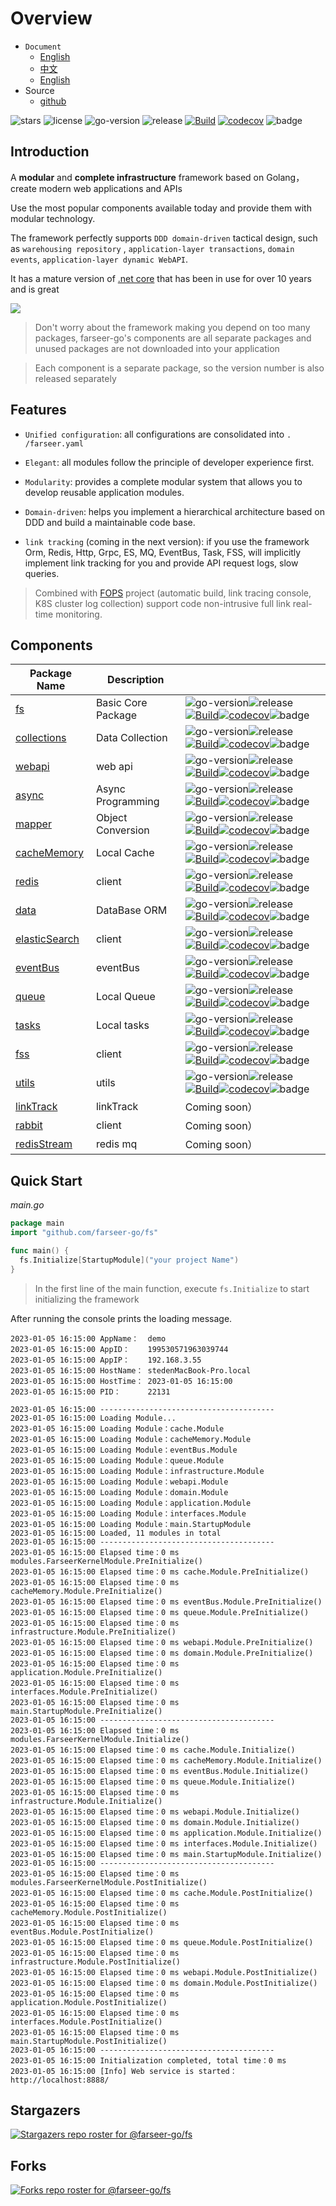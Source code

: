 # Overview
- `Document`
  - [English](https://farseer-go.gitee.io/en-us/)
  - [中文](https://farseer-go.gitee.io/)
  - [English](https://farseer-go.github.io/doc/en-us/)
- Source
  - [github](https://github.com/farseer-go/fs)

![stars](https://img.shields.io/github/stars/farseer-go?style=social)
![license](https://img.shields.io/github/license/farseer-go/fs)
![go-version](https://img.shields.io/github/go-mod/go-version/farseer-go/fs)
![release](https://img.shields.io/github/v/release/farseer-go/fs)
[![Build](https://github.com/farseer-go/fs/actions/workflows/test.yml/badge.svg)](https://github.com/farseer-go/fs/actions/workflows/test.yml)
[![codecov](https://img.shields.io/codecov/c/github/farseer-go/fs)](https://codecov.io/gh/farseer-go/fs)
![badge](https://goreportcard.com/badge/github.com/farseer-go/fs)
## Introduction

A **modular** and **complete infrastructure** framework based on Golang，create modern web applications and APIs

Use the most popular components available today and provide them with modular technology.

The framework perfectly supports `DDD domain-driven` tactical design, such as `warehousing repository`
, `application-layer transactions`, `domain events`, `application-layer dynamic WebAPI`.

It has a mature version of [.net core](https://github.com/FarseerNet/Farseer.Net/) that has been in use for over 10
years and is great

![](https://farseer-go.gitee.io/images/farseer-go.png)

> Don't worry about the framework making you depend on too many packages, farseer-go's components are all separate
> packages and unused packages are not downloaded into your application

> Each component is a separate package, so the version number is also released separately

## Features

- `Unified configuration`: all configurations are consolidated into `. /farseer.yaml`

- `Elegant`: all modules follow the principle of developer experience first.

- `Modularity`: provides a complete modular system that allows you to develop reusable application modules.

- `Domain-driven`: helps you implement a hierarchical architecture based on DDD and build a maintainable code base.

- `link tracking` (coming in the next version): if you use the framework Orm, Redis, Http, Grpc, ES, MQ, EventBus, Task, FSS, will implicitly implement link tracking for you and provide API request logs, slow queries.

> Combined with [FOPS](https://github.com/FarseerNet/FOPS) project (automatic build, link tracing console, K8S cluster log collection) support code non-intrusive full link real-time monitoring.

## Components

| Package Name                                                 | Description        |                                                                                                                                                                                                                                                                                                                                                                                                                                                                                                                                               |
|--------------------------------------------------------------|--------------------|-----------------------------------------------------------------------------------------------------------------------------------------------------------------------------------------------------------------------------------------------------------------------------------------------------------------------------------------------------------------------------------------------------------------------------------------------------------------------------------------------------------------------------------------------|
| [fs](https://github.com/farseer-go/fs)                       | Basic Core Package | ![go-version](https://img.shields.io/github/go-mod/go-version/farseer-go/fs)![release](https://img.shields.io/github/v/release/farseer-go/fs)[![Build](https://github.com/farseer-go/fs/actions/workflows/test.yml/badge.svg)](https://github.com/farseer-go/fs/actions/workflows/test.yml)[![codecov](https://img.shields.io/codecov/c/github/farseer-go/fs)](https://codecov.io/gh/farseer-go/fs)![badge](https://goreportcard.com/badge/github.com/farseer-go/fs)                                                                              |
| [collections](https://github.com/farseer-go/collections)     | Data Collection    | ![go-version](https://img.shields.io/github/go-mod/go-version/farseer-go/collections)![release](https://img.shields.io/github/v/release/farseer-go/collections)[![Build](https://github.com/farseer-go/collections/actions/workflows/test.yml/badge.svg)](https://github.com/farseer-go/collections/actions/workflows/test.yml)[![codecov](https://img.shields.io/codecov/c/github/farseer-go/collections)](https://codecov.io/gh/farseer-go/collections)![badge](https://goreportcard.com/badge/github.com/farseer-go/collections)               |
| [webapi](https://github.com/farseer-go/webapi)               | web api            | ![go-version](https://img.shields.io/github/go-mod/go-version/farseer-go/webapi)![release](https://img.shields.io/github/v/release/farseer-go/webapi)[![Build](https://github.com/farseer-go/webapi/actions/workflows/test.yml/badge.svg)](https://github.com/farseer-go/webapi/actions/workflows/test.yml)[![codecov](https://img.shields.io/codecov/c/github/farseer-go/webapi)](https://codecov.io/gh/farseer-go/webapi)![badge](https://goreportcard.com/badge/github.com/farseer-go/webapi)                                                  |
| [async](https://github.com/farseer-go/async)                 | Async Programming  | ![go-version](https://img.shields.io/github/go-mod/go-version/farseer-go/async)![release](https://img.shields.io/github/v/release/farseer-go/async)[![Build](https://github.com/farseer-go/async/actions/workflows/test.yml/badge.svg)](https://github.com/farseer-go/async/actions/workflows/test.yml)[![codecov](https://img.shields.io/codecov/c/github/farseer-go/async)](https://codecov.io/gh/farseer-go/async)![badge](https://goreportcard.com/badge/github.com/farseer-go/async)                                                         | 
| [mapper](https://github.com/farseer-go/mapper)               | Object Conversion  | ![go-version](https://img.shields.io/github/go-mod/go-version/farseer-go/mapper)![release](https://img.shields.io/github/v/release/farseer-go/mapper)[![Build](https://github.com/farseer-go/mapper/actions/workflows/test.yml/badge.svg)](https://github.com/farseer-go/mapper/actions/workflows/test.yml)[![codecov](https://img.shields.io/codecov/c/github/farseer-go/mapper)](https://codecov.io/gh/farseer-go/mapper)![badge](https://goreportcard.com/badge/github.com/farseer-go/mapper)                                                  | 
| [cacheMemory](https://github.com/farseer-go/cacheMemory)     | Local Cache        | ![go-version](https://img.shields.io/github/go-mod/go-version/farseer-go/cacheMemory)![release](https://img.shields.io/github/v/release/farseer-go/cacheMemory)[![Build](https://github.com/farseer-go/cacheMemory/actions/workflows/test.yml/badge.svg)](https://github.com/farseer-go/cacheMemory/actions/workflows/test.yml)[![codecov](https://img.shields.io/codecov/c/github/farseer-go/cacheMemory)](https://codecov.io/gh/farseer-go/cacheMemory)![badge](https://goreportcard.com/badge/github.com/farseer-go/cacheMemory)               |
| [redis](https://github.com/farseer-go/redis)                 | client             | ![go-version](https://img.shields.io/github/go-mod/go-version/farseer-go/redis)![release](https://img.shields.io/github/v/release/farseer-go/redis)[![Build](https://github.com/farseer-go/redis/actions/workflows/build.yml/badge.svg)](https://github.com/farseer-go/redis/actions/workflows/build.yml)[![codecov](https://img.shields.io/codecov/c/github/farseer-go/redis)](https://codecov.io/gh/farseer-go/redis)![badge](https://goreportcard.com/badge/github.com/farseer-go/redis)                                                         |
| [data](https://github.com/farseer-go/data)                   | DataBase ORM       | ![go-version](https://img.shields.io/github/go-mod/go-version/farseer-go/data)![release](https://img.shields.io/github/v/release/farseer-go/data)[![Build](https://github.com/farseer-go/data/actions/workflows/build.yml/badge.svg)](https://github.com/farseer-go/data/actions/workflows/build.yml)[![codecov](https://img.shields.io/codecov/c/github/farseer-go/data)](https://codecov.io/gh/farseer-go/data)![badge](https://goreportcard.com/badge/github.com/farseer-go/data)                                                                | 
| [elasticSearch](https://github.com/farseer-go/elasticSearch) | client             | ![go-version](https://img.shields.io/github/go-mod/go-version/farseer-go/elasticSearch)![release](https://img.shields.io/github/v/release/farseer-go/elasticSearch)[![Build](https://github.com/farseer-go/elasticSearch/actions/workflows/build.yml/badge.svg)](https://github.com/farseer-go/elasticSearch/actions/workflows/build.yml)[![codecov](https://img.shields.io/codecov/c/github/farseer-go/elasticSearch)](https://codecov.io/gh/farseer-go/elasticSearch)![badge](https://goreportcard.com/badge/github.com/farseer-go/elasticSearch) | 
| [eventBus](https://github.com/farseer-go/eventBus)           | eventBus           | ![go-version](https://img.shields.io/github/go-mod/go-version/farseer-go/eventBus)![release](https://img.shields.io/github/v/release/farseer-go/eventBus)[![Build](https://github.com/farseer-go/eventBus/actions/workflows/test.yml/badge.svg)](https://github.com/farseer-go/eventBus/actions/workflows/test.yml)[![codecov](https://img.shields.io/codecov/c/github/farseer-go/eventBus)](https://codecov.io/gh/farseer-go/eventBus)![badge](https://goreportcard.com/badge/github.com/farseer-go/eventBus)                                    | 
| [queue](https://github.com/farseer-go/queue)                 | Local Queue        | ![go-version](https://img.shields.io/github/go-mod/go-version/farseer-go/queue)![release](https://img.shields.io/github/v/release/farseer-go/queue)[![Build](https://github.com/farseer-go/queue/actions/workflows/test.yml/badge.svg)](https://github.com/farseer-go/queue/actions/workflows/test.yml)[![codecov](https://img.shields.io/codecov/c/github/farseer-go/queue)](https://codecov.io/gh/farseer-go/queue)![badge](https://goreportcard.com/badge/github.com/farseer-go/queue)                                                         | 
| [tasks](https://github.com/farseer-go/tasks)                 | Local tasks        | ![go-version](https://img.shields.io/github/go-mod/go-version/farseer-go/tasks)![release](https://img.shields.io/github/v/release/farseer-go/tasks)[![Build](https://github.com/farseer-go/tasks/actions/workflows/test.yml/badge.svg)](https://github.com/farseer-go/tasks/actions/workflows/test.yml)[![codecov](https://img.shields.io/codecov/c/github/farseer-go/tasks)](https://codecov.io/gh/farseer-go/tasks)![badge](https://goreportcard.com/badge/github.com/farseer-go/tasks)                                                         | 
| [fss](https://github.com/farseer-go/fss)                     | client             | ![go-version](https://img.shields.io/github/go-mod/go-version/farseer-go/fss)![release](https://img.shields.io/github/v/release/farseer-go/fss)[![Build](https://github.com/farseer-go/fss/actions/workflows/build.yml/badge.svg)](https://github.com/farseer-go/fss/actions/workflows/build.yml)[![codecov](https://img.shields.io/codecov/c/github/farseer-go/fss)](https://codecov.io/gh/farseer-go/fss)![badge](https://goreportcard.com/badge/github.com/farseer-go/fss)                                                                       | 
| [utils](https://github.com/farseer-go/utils)                 | utils              | ![go-version](https://img.shields.io/github/go-mod/go-version/farseer-go/utils)![release](https://img.shields.io/github/v/release/farseer-go/utils)[![Build](https://github.com/farseer-go/utils/actions/workflows/test.yml/badge.svg)](https://github.com/farseer-go/utils/actions/workflows/test.yml)[![codecov](https://img.shields.io/codecov/c/github/farseer-go/utils)](https://codecov.io/gh/farseer-go/utils)![badge](https://goreportcard.com/badge/github.com/farseer-go/utils)                                                         |
| [linkTrack](https://github.com/farseer-go/linkTrack)         | linkTrack          | Coming soon）                                                                                                                                                                                                                                                                                                                                                                                                                                                                                                                                  |
| [rabbit](https://github.com/farseer-go/rabbit)               | client             | Coming soon）                                                                                                                                                                                                                                                                                                                                                                                                                                                                                                                                  |
| [redisStream](https://github.com/farseer-go/redisStream)     | redis mq           | Coming soon）                                                                                                                                                                                                                                                                                                                                                                                                                                                                                                                                  |

## Quick Start

_main.go_
```go
package main
import "github.com/farseer-go/fs"

func main() {
  fs.Initialize[StartupModule]("your project Name")
}
```

> In the first line of the main function, execute `fs.Initialize` to start initializing the framework

After running the console prints the loading message.

```
2023-01-05 16:15:00 AppName：  demo
2023-01-05 16:15:00 AppID：    199530571963039744
2023-01-05 16:15:00 AppIP：    192.168.3.55
2023-01-05 16:15:00 HostName： stedenMacBook-Pro.local
2023-01-05 16:15:00 HostTime： 2023-01-05 16:15:00
2023-01-05 16:15:00 PID：      22131

2023-01-05 16:15:00 ---------------------------------------
2023-01-05 16:15:00 Loading Module...
2023-01-05 16:15:00 Loading Module：cache.Module
2023-01-05 16:15:00 Loading Module：cacheMemory.Module
2023-01-05 16:15:00 Loading Module：eventBus.Module
2023-01-05 16:15:00 Loading Module：queue.Module
2023-01-05 16:15:00 Loading Module：infrastructure.Module
2023-01-05 16:15:00 Loading Module：webapi.Module
2023-01-05 16:15:00 Loading Module：domain.Module
2023-01-05 16:15:00 Loading Module：application.Module
2023-01-05 16:15:00 Loading Module：interfaces.Module
2023-01-05 16:15:00 Loading Module：main.StartupModule
2023-01-05 16:15:00 Loaded, 11 modules in total
2023-01-05 16:15:00 ---------------------------------------
2023-01-05 16:15:00 Elapsed time：0 ms modules.FarseerKernelModule.PreInitialize()
2023-01-05 16:15:00 Elapsed time：0 ms cache.Module.PreInitialize()
2023-01-05 16:15:00 Elapsed time：0 ms cacheMemory.Module.PreInitialize()
2023-01-05 16:15:00 Elapsed time：0 ms eventBus.Module.PreInitialize()
2023-01-05 16:15:00 Elapsed time：0 ms queue.Module.PreInitialize()
2023-01-05 16:15:00 Elapsed time：0 ms infrastructure.Module.PreInitialize()
2023-01-05 16:15:00 Elapsed time：0 ms webapi.Module.PreInitialize()
2023-01-05 16:15:00 Elapsed time：0 ms domain.Module.PreInitialize()
2023-01-05 16:15:00 Elapsed time：0 ms application.Module.PreInitialize()
2023-01-05 16:15:00 Elapsed time：0 ms interfaces.Module.PreInitialize()
2023-01-05 16:15:00 Elapsed time：0 ms main.StartupModule.PreInitialize()
2023-01-05 16:15:00 ---------------------------------------
2023-01-05 16:15:00 Elapsed time：0 ms modules.FarseerKernelModule.Initialize()
2023-01-05 16:15:00 Elapsed time：0 ms cache.Module.Initialize()
2023-01-05 16:15:00 Elapsed time：0 ms cacheMemory.Module.Initialize()
2023-01-05 16:15:00 Elapsed time：0 ms eventBus.Module.Initialize()
2023-01-05 16:15:00 Elapsed time：0 ms queue.Module.Initialize()
2023-01-05 16:15:00 Elapsed time：0 ms infrastructure.Module.Initialize()
2023-01-05 16:15:00 Elapsed time：0 ms webapi.Module.Initialize()
2023-01-05 16:15:00 Elapsed time：0 ms domain.Module.Initialize()
2023-01-05 16:15:00 Elapsed time：0 ms application.Module.Initialize()
2023-01-05 16:15:00 Elapsed time：0 ms interfaces.Module.Initialize()
2023-01-05 16:15:00 Elapsed time：0 ms main.StartupModule.Initialize()
2023-01-05 16:15:00 ---------------------------------------
2023-01-05 16:15:00 Elapsed time：0 ms modules.FarseerKernelModule.PostInitialize()
2023-01-05 16:15:00 Elapsed time：0 ms cache.Module.PostInitialize()
2023-01-05 16:15:00 Elapsed time：0 ms cacheMemory.Module.PostInitialize()
2023-01-05 16:15:00 Elapsed time：0 ms eventBus.Module.PostInitialize()
2023-01-05 16:15:00 Elapsed time：0 ms queue.Module.PostInitialize()
2023-01-05 16:15:00 Elapsed time：0 ms infrastructure.Module.PostInitialize()
2023-01-05 16:15:00 Elapsed time：0 ms webapi.Module.PostInitialize()
2023-01-05 16:15:00 Elapsed time：0 ms domain.Module.PostInitialize()
2023-01-05 16:15:00 Elapsed time：0 ms application.Module.PostInitialize()
2023-01-05 16:15:00 Elapsed time：0 ms interfaces.Module.PostInitialize()
2023-01-05 16:15:00 Elapsed time：0 ms main.StartupModule.PostInitialize()
2023-01-05 16:15:00 ---------------------------------------
2023-01-05 16:15:00 Initialization completed, total time：0 ms 
2023-01-05 16:15:00 [Info] Web service is started：http://localhost:8888/
```
## Stargazers

[![Stargazers repo roster for @farseer-go/fs](https://reporoster.com/stars/farseer-go/fs)](https://github.com/farseer-go/fs/stargazers)

## Forks

[![Forks repo roster for @farseer-go/fs](https://reporoster.com/forks/farseer-go/fs)](https://github.com/farseer-go/fs/network/members)